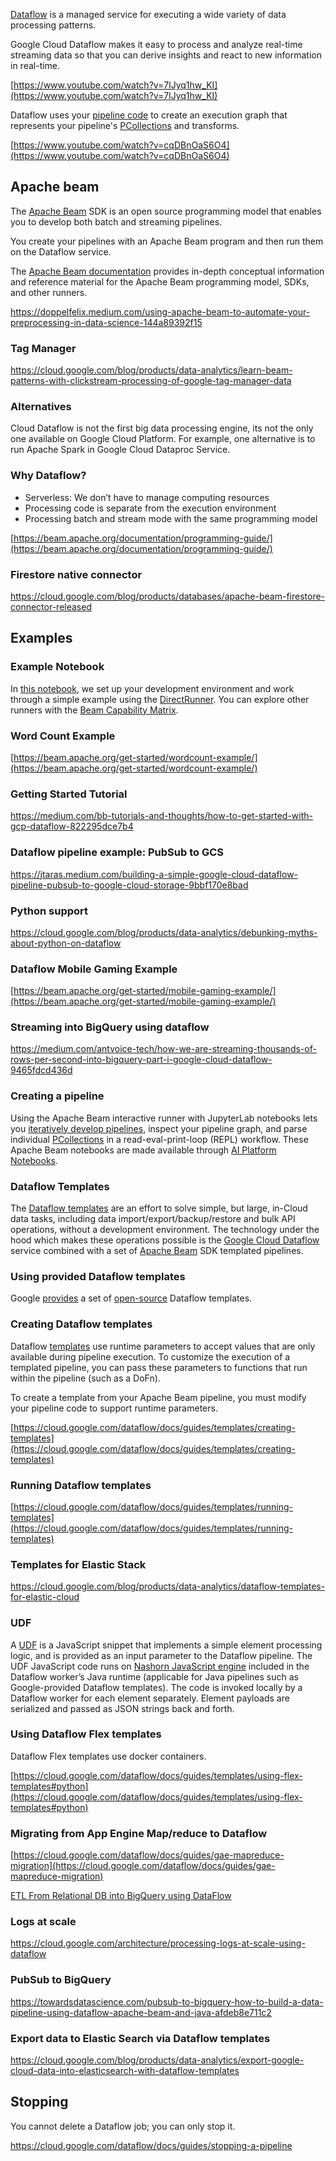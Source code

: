 
[Dataflow](https://cloud.google.com/dataflow/docs)   is a managed service for executing a wide variety of data processing patterns. 

Google Cloud Dataflow makes it easy to process and analyze real-time streaming data so that you can derive insights and react to new information in real-time. 

[https://www.youtube.com/watch?v=7lJyq1hw_KI](https://www.youtube.com/watch?v=7lJyq1hw_KI)

Dataflow uses your [pipeline code](https://cloud.google.com/dataflow/docs/guides/deploying-a-pipeline) to create an execution graph that represents your pipeline's [PCollections](https://cloud.google.com/dataflow/model/pcollection) and transforms.

[https://www.youtube.com/watch?v=cqDBnOaS6O4](https://www.youtube.com/watch?v=cqDBnOaS6O4)


## Apache beam

The [Apache Beam](https://github.com/apache/beam)    SDK is an open source programming model that enables you to develop both batch and streaming pipelines.

You create your pipelines with an Apache Beam program and then run them on the Dataflow service. 

The [Apache Beam documentation](https://beam.apache.org/documentation/) provides in-depth conceptual information and reference material for the Apache Beam programming model, SDKs, and other runners.

https://doppelfelix.medium.com/using-apache-beam-to-automate-your-preprocessing-in-data-science-144a89392f15

### Tag Manager

https://cloud.google.com/blog/products/data-analytics/learn-beam-patterns-with-clickstream-processing-of-google-tag-manager-data

### Alternatives

Cloud Dataflow is not the first big data processing engine, its not the only one available on Google Cloud Platform. For example, one alternative is to run Apache Spark in Google Cloud Dataproc Service. 

### Why Dataflow?

* Serverless: We don’t have to manage computing resources
* Processing code is separate from the execution environment
* Processing batch and stream mode with the same programming model

[https://beam.apache.org/documentation/programming-guide/](https://beam.apache.org/documentation/programming-guide/)


### Firestore native connector

https://cloud.google.com/blog/products/databases/apache-beam-firestore-connector-released

## Examples

### Example Notebook

In [this notebook]( https://colab.research.google.com/github/apache/beam/blob/master/examples/notebooks/get-started/try-apache-beam-py.ipynb  ), we set up your development environment and work through a simple example using the [DirectRunner](https://beam.apache.org/documentation/runners/direct/). You can explore other runners with the [Beam Capability Matrix](https://beam.apache.org/documentation/runners/capability-matrix/).




### Word Count Example

[https://beam.apache.org/get-started/wordcount-example/](https://beam.apache.org/get-started/wordcount-example/)

### Getting Started Tutorial

https://medium.com/bb-tutorials-and-thoughts/how-to-get-started-with-gcp-dataflow-822295dce7b4

### Dataflow pipeline example: PubSub to GCS

https://jtaras.medium.com/building-a-simple-google-cloud-dataflow-pipeline-pubsub-to-google-cloud-storage-9bbf170e8bad


### Python support

https://cloud.google.com/blog/products/data-analytics/debunking-myths-about-python-on-dataflow

### Dataflow Mobile Gaming Example

[https://beam.apache.org/get-started/mobile-gaming-example/](https://beam.apache.org/get-started/mobile-gaming-example/)


### Streaming into BigQuery using dataflow

https://medium.com/antvoice-tech/how-we-are-streaming-thousands-of-rows-per-second-into-bigquery-part-i-google-cloud-dataflow-9465fdcd436d



### Creating a pipeline

Using the Apache Beam interactive runner with JupyterLab notebooks lets you [iteratively develop pipelines]( https://cloud.google.com/dataflow/docs/guides/interactive-pipeline-development ), inspect your pipeline graph, and parse individual [PCollections](https://cloud.google.com/dataflow/model/pcollection) in a read-eval-print-loop (REPL) workflow. These Apache Beam notebooks are made available through [AI Platform Notebooks](https://cloud.google.com/ai-platform/notebooks/docs).


### Dataflow Templates 

The [Dataflow templates]( https://github.com/GoogleCloudPlatform/DataflowTemplates  ) are an effort to solve simple, but large, in-Cloud data tasks, including data import/export/backup/restore and bulk API operations, without a development environment. The technology under the hood which makes these operations possible is the [Google Cloud Dataflow](https://cloud.google.com/dataflow/) service combined with a set of [Apache Beam](https://beam.apache.org/) SDK templated pipelines.


### Using provided Dataflow templates

Google [provides](  https://cloud.google.com/dataflow/docs/guides/templates/provided-templates ) a set of [open-source](https://github.com/GoogleCloudPlatform/DataflowTemplates) Dataflow templates. 




### Creating Dataflow templates

Dataflow [templates](https://cloud.google.com/dataflow/docs/templates/overview) use runtime parameters to accept values that are only available during pipeline execution. To customize the execution of a templated pipeline, you can pass these parameters to functions that run within the pipeline (such as a DoFn).

To create a template from your Apache Beam pipeline, you must modify your pipeline code to support runtime parameters.

[https://cloud.google.com/dataflow/docs/guides/templates/creating-templates](https://cloud.google.com/dataflow/docs/guides/templates/creating-templates)

### Running Dataflow templates

[https://cloud.google.com/dataflow/docs/guides/templates/running-templates](https://cloud.google.com/dataflow/docs/guides/templates/running-templates)

### Templates for Elastic Stack

https://cloud.google.com/blog/products/data-analytics/dataflow-templates-for-elastic-cloud

### UDF

A [UDF](https://cloud.google.com/blog/topics/developers-practitioners/extend-your-dataflow-template-with-udfs) is a JavaScript snippet that implements a simple element processing logic, and is provided as an input parameter to the Dataflow pipeline. The UDF JavaScript code runs on [Nashorn JavaScript engine](https://developer.oracle.com/databases/nashorn-javascript-part1.html) included in the Dataflow worker’s Java runtime (applicable for Java pipelines such as Google-provided Dataflow templates). The code is invoked locally by a Dataflow worker for each element separately. Element payloads are serialized and passed as JSON strings back and forth.

### Using Dataflow Flex templates

Dataflow Flex templates use docker containers.

[https://cloud.google.com/dataflow/docs/guides/templates/using-flex-templates#python](https://cloud.google.com/dataflow/docs/guides/templates/using-flex-templates#python)


### Migrating from App  Engine Map/reduce to Dataflow

[https://cloud.google.com/dataflow/docs/guides/gae-mapreduce-migration](https://cloud.google.com/dataflow/docs/guides/gae-mapreduce-migration)

[ETL From Relational DB into BigQuery using DataFlow](https://cloud.google.com/solutions/performing-etl-from-relational-database-into-bigquery)

### Logs at scale

https://cloud.google.com/architecture/processing-logs-at-scale-using-dataflow



### PubSub to BigQuery

https://towardsdatascience.com/pubsub-to-bigquery-how-to-build-a-data-pipeline-using-dataflow-apache-beam-and-java-afdeb8e711c2

### Export data to Elastic Search via Dataflow templates

https://cloud.google.com/blog/products/data-analytics/export-google-cloud-data-into-elasticsearch-with-dataflow-templates


## Stopping

You cannot delete a Dataflow job; you can only stop it.

https://cloud.google.com/dataflow/docs/guides/stopping-a-pipeline

